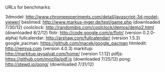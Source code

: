 URLs for benchmarks:

  3dmodel: http://www.chromeexperiments.com/detail/javascript-3d-model-viewer/
  beslimed: http://www.markus-inger.de/test/game.php (downloaded 7/30/12)
  coolclock: http://randomibis.com/coolclock/demos/demo2.html (downloaded 8/2/12)
  flotr: http://code.google.com/p/flotr/ (version 0.2.0-alpha)
  fullcalendar: http://arshaw.com/fullcalendar/ (version 1.5.3)
  google_pacman: https://github.com/macek/google_pacman
  htmledit: http://remiya.com (version 4.0.3)
  markitup: http://markitup.jaysalvat.com/home/ (version 1.1.12)
  pdfjs: https://github.com/mozilla/pdf.js (downloaded 7/25/12) 
  pong: http://stewd.io/pong/ (downloaded 7/31/12)